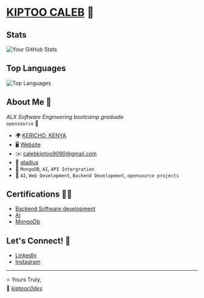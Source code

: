 # [KIPTOO CALEB]() 👋

## Stats

![Your GitHub Stats](https://github-readme-stats.vercel.app/api?username=kiptoobarchok&show_icons=true&theme=radical)

## Top Languages

![Top Languages](https://github-readme-stats.vercel.app/api/top-langs/?username=kiptoobarchok&layout=compact&theme=radical)

## About Me 🎱
*ALX Software Engineering bootcamp graduate <br>*
`opensource` 🖤

- 🌍    [KERICHO, KENYA]()
- 🖥️    [Website](https://kiptooc0des.onrender.com/)
- ✉️    [calebkiptoo9090@gmail.com]()
- 🚀    [gladius](https://github.com/kiptoobarchok/gladius)
- 🧠    `MongoDB`,   `AI`,   `API Intergration`
- 🤝    `AI`, `Web Development`, `Backend Development`, `opensource projects`

## Certifications 👨‍🎓

- [Backend Software development](https://intranet.alxswe.com/certificates/RSHCBnTEMh)
- [AI]()
- [MongoDb]()


## Let's Connect! 🐬

- [LinkedIn](www.linkedin.com/in/kiptoo-caleb-aa1865204)
- [Instagram](https://www.instagram.com/_actually_caleb/?hl=en)

---

⭐️ Yours Truly, <br>
🐍 *[kiptooc0des]()* 
